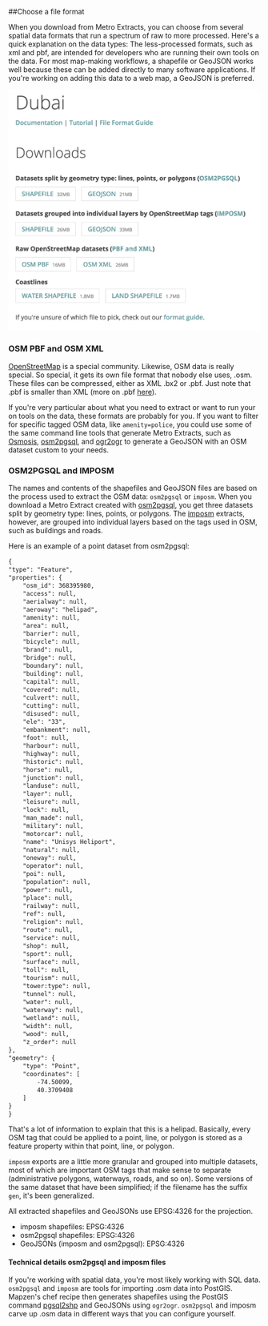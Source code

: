 ##Choose a file format

When you download from Metro Extracts, you can choose from several spatial data formats that run a spectrum of raw to more processed. Here's a quick explanation on the data types: The less-processed formats, such as xml and pbf, are intended for developers who are running their own tools on the data. For most map-making workflows, a shapefile or GeoJSON works well because these can be added directly to many software applications. If you're working on adding this data to a web map, a GeoJSON is preferred.

![Available spatial data types for Dubai](./images/dubai_download_formats.png)

### OSM PBF and OSM XML

[OpenStreetMap](https://www.openstreetmap.org) is a special community. Likewise, OSM data is really special. So special, it gets its own file format that nobody else uses, .osm. These files can be compressed, either as XML .bx2 or .pbf. Just note that .pbf is smaller than XML (more on .pbf [here](http://wiki.openstreetmap.org/wiki/ProtocolBufBinary)).

If you're very particular about what you need to extract or want to run your on tools on the data, these formats are probably for you. If you want to filter for specific tagged OSM data, like `amenity=police`, you could use some of the same command line tools that generate Metro Extracts, such as [Osmosis](http://wiki.openstreetmap.org/wiki/Osmosis), [osm2pgsql](https://github.com/openstreetmap/osm2pgsql), and [ogr2ogr](http://www.gdal.org/ogr2ogr.html) to generate a GeoJSON with an OSM dataset custom to your needs.

### OSM2PGSQL and IMPOSM

The names and contents of the shapefiles and GeoJSON files are based on the process used to extract the OSM data: `osm2pgsql` or `imposm`. When you download a Metro Extract created with [osm2pgsql](http://wiki.openstreetmap.org/wiki/Osm2pgsql), you get three datasets split by geometry type: lines, points, or polygons. The [imposm](http://imposm.org/) extracts, however, are grouped into individual layers based on the tags used in OSM, such as buildings and roads.

Here is an example of a point dataset from osm2pgsql:

	{
    "type": "Feature",
    "properties": {
        "osm_id": 368395980,
        "access": null,
        "aerialway": null,
        "aeroway": "helipad",
        "amenity": null,
        "area": null,
        "barrier": null,
        "bicycle": null,
        "brand": null,
        "bridge": null,
        "boundary": null,
        "building": null,
        "capital": null,
        "covered": null,
        "culvert": null,
        "cutting": null,
        "disused": null,
        "ele": "33",
        "embankment": null,
        "foot": null,
        "harbour": null,
        "highway": null,
        "historic": null,
        "horse": null,
        "junction": null,
        "landuse": null,
        "layer": null,
        "leisure": null,
        "lock": null,
        "man_made": null,
        "military": null,
        "motorcar": null,
        "name": "Unisys Heliport",
        "natural": null,
        "oneway": null,
        "operator": null,
        "poi": null,
        "population": null,
        "power": null,
        "place": null,
        "railway": null,
        "ref": null,
        "religion": null,
        "route": null,
        "service": null,
        "shop": null,
        "sport": null,
        "surface": null,
        "toll": null,
        "tourism": null,
        "tower:type": null,
        "tunnel": null,
        "water": null,
        "waterway": null,
        "wetland": null,
        "width": null,
        "wood": null,
        "z_order": null
    },
    "geometry": {
        "type": "Point",
        "coordinates": [
            -74.50099,
            40.3709408
        ]
    }
    }

That's a lot of information to explain that this is a helipad. Basically, every OSM tag that could be applied to a point, line, or polygon is stored as a feature property within that point, line, or polygon.

`imposm` exports are a little more granular and grouped into multiple datasets, most of which are important OSM tags that make sense to separate (administrative polygons, waterways, roads, and so on). Some versions of the same dataset that have been simplified; if the filename has the suffix `gen`, it's been generalized.

All extracted shapefiles and GeoJSONs use EPSG:4326 for the projection.

- imposm shapefiles: EPSG:4326
- osm2pgsql shapefiles: EPSG:4326
- GeoJSONs (imposm and osm2pgsql): EPSG:4326

#### Technical details osm2pgsql and imposm files

If you're working with spatial data, you're most likely working with SQL data. `osm2pgsql` and `imposm` are tools for importing .osm data into PostGIS. Mapzen's chef recipe then generates shapefiles using the PostGIS command [pgsql2shp](http://www.bostongis.com/pgsql2shp_shp2pgsql_quickguide.bqg) and GeoJSONs using `ogr2ogr`. `osm2pgsql` and imposm carve up .osm data in different ways that you can configure yourself.
